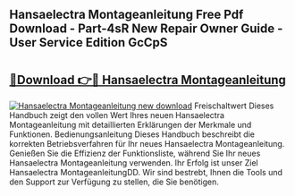 ## Hansaelectra Montageanleitung Free Pdf Download - Part-4sR New Repair Owner Guide - User Service Edition GcCpS

# <h2><a href="http://df83ue.blite.top/?on=Hansaelectra+Montageanleitung">🔗Download 👉🔴 Hansaelectra Montageanleitung</a></h2>

[![Hansaelectra Montageanleitung new download](https://i.imgur.com/lujVjoI.png)](http://df83ue.blite.top/?on=Hansaelectra+Montageanleitung)
Freischaltwert Dieses Handbuch zeigt den vollen Wert Ihres neuen Hansaelectra Montageanleitung mit detaillierten Erklärungen der Merkmale und Funktionen. Bedienungsanleitung Dieses Handbuch beschreibt die korrekten Betriebsverfahren für Ihr neues Hansaelectra Montageanleitung. Genießen Sie die Effizienz der Funktionsliste, während Sie Ihr neues Hansaelectra Montageanleitung verwenden. Ihr Erfolg ist unser Ziel Hansaelectra MontageanleitungDD. Wir sind bestrebt, Ihnen die Tools und den Support zur Verfügung zu stellen, die Sie benötigen.
